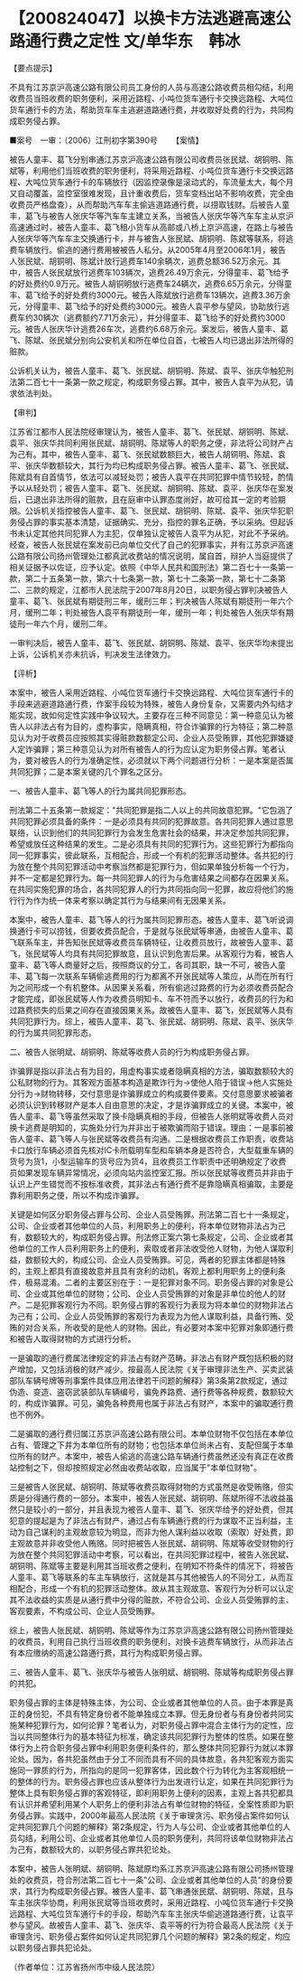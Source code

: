 # 【200824047】以换卡方法逃避高速公路通行费之定性 文/单华东　韩冰

【要点提示】

不具有江苏京沪高速公路有限公司员工身份的人员与高速公路收费员相勾结，利用收费员当班收费的职务便利，采用近路程、小吨位货车通行卡交换远路程、大吨位货车通行卡的方法，帮助货车车主逃避道路通行费，并收取好处费的行为，共同构成职务侵占罪。

■案号　一审：（2006）江刑初字第390号 　　【案情】

被告人童丰、葛飞分别串通江苏京沪高速公路有限公司收费员张民斌、胡铜明、陈斌等，利用他们当班收费的职务便利，将采用近路程、小吨位货车通行卡交换远路程、大吨位货车通行卡的车辆放行（因监控录像是滚动式的，车流量太大，每个月又自动覆盖，监控室很难发现，且计重收费后，货车变档出站不影响收费，完全由收费员严格盘查），从而帮助汽车车主偷逃道路通行费，以捞取钱财。后被告人童丰，葛飞与被告人张庆华等汽车车主建立关系，当被告人张庆华等汽车车主从京沪高速通过时，被告人童丰、葛飞租小货车从高邮或八桥上京沪高速，在路上与被告人张庆华等汽车车主交换通行卡，并与被告人张民斌、胡铜明、陈斌等联系，将逃费车辆放行。偷逃的通行费用被被告人私分。从2005年4月至2006年1月，被告人张民斌、胡铜明、陈斌计放行逃费车140余辆次，逃费总额36.52万余元。其中，被告人张民斌放行逃费车103辆次，逃费26.49万余元，分得童丰、葛飞给予的好处费约0.9万元。被告人胡铜明放行逃费车24辆次，逃费6.65万余元，分得童丰、葛飞给予的好处费约3000元。被告人陈斌放行逃费车13辆次，逃费3.36万余元，分得童丰、葛飞给予的好处费约3000元。被告人袁平参与望风，协助放行逃费车约30辆次（逃费额约7.71万余元），并分得童丰、葛飞给予的好处费约3000元。被告人张庆华计逃费26车次，逃费约6.68万余元。案发后，被告人童丰、葛飞、陈斌、张民斌分别向公安机关和所在单位自首，七被告人均已退出非法所得的赃款。

公诉机关认为，被告人童丰、葛飞、张民斌、胡铜明、陈斌、袁平、张庆华触犯刑法第二百七十一条第一款之规定，构成职务侵占罪。其中，被告人袁平为从犯，请求依法判处。

【审判】

江苏省江都市人民法院经审理认为，被告人童丰、葛飞、张民斌、胡铜明、陈斌、袁平、张庆华共同利用张民斌、胡铜明、陈斌等人的职务之便，非法将公司财产占为己有。其中，被告人童丰、葛飞、张民斌数额巨大，被告人胡铜明、陈斌、袁平、张庆华数额较大，其行为均已构成职务侵占罪。被告人童丰、葛飞、张民斌、陈斌具有自首情节，依法可以减轻处罚；被告人袁平在共同犯罪中情节较轻，酌情予以从轻处罚；被告人童丰、葛飞、张民斌、胡铜明、陈斌、袁平、张庆华在案发后，已退出非法所得的赃款，且在庭审中认罪态度尚好，故可给其一定的考验期限。公诉机关指控被告人童丰、葛飞、张民斌、胡铜明、陈斌、袁平、张庆华犯职务侵占罪的事实基本清楚，证据确实、充分，指控的罪名正确，予以采纳。但起诉书未认定其他共同犯罪人为主犯，仅单独认定被告人袁平为从犯，对此不予采纳。经查，被告人张民斌在案发前已向单位交代了自己的犯罪事实，并有江苏京沪高速公路有限公司扬州管理处江都真武收费站的情况说明，属自首，辩护人当庭提供了相关证据予以佐证，应予认定。依照《中华人民共和国刑法》第二百七十一条第一款，第二十五条第一款，第六十七条第一款，第七十二条第一款，第七十二条第二、三款的规定，江都市人民法院于2007年8月20日，以职务侵占罪判决被告人童丰、葛飞、张民斌有期徒刑三年，缓刑三年；判决被告人陈斌有期徒刑一年六个月，缓刑二年；判处被告人袁平有期徒刑一年，缓刑一年；判处被告人张庆华有期徒刑一年六个月，缓刑二年。

一审判决后，被告人童丰、葛飞、张民斌、胡铜明、陈斌、袁平、张庆华均未提出上诉，公诉机关亦未抗诉，判决发生法律效力。

【评析】

本案中，被告人采用近路程、小吨位货车通行卡交换远路程、大吨位货车通行卡的手段来逃避道路通行费，作案手段较为特殊，被告人身份复杂，又需要内外勾结才能实现，故如何定性实践中争议较大。主要存在三种不同意见：第一种意见认为被告人以非法占有为目的，虚构事实，隐瞒真相，符合诈骗罪的行为特征；第二种意见认为对于收费员应按照其实得赃款数额定公司、企业人员受贿罪，其他犯罪嫌疑人定诈骗罪；第三种意见认为对所有被告人的行为应认定为职务侵占罪。笔者认为，要对被告人的行为准确定性，必须就以下两个问题进行分析：一是本案是否属共同犯罪；二是本案关键的几个罪名之区分。

一、被告人童丰、葛飞等人的行为属共同犯罪形态。

刑法第二十五条第一款规定："共同犯罪是指二人以上的共同故意犯罪。"它包涵了共同犯罪必须具备的条件：一是必须具有共同的犯罪故意。各共同犯罪人通过意思联络，认识到他们的共同犯罪行为会发生危害社会的结果，并决定参加共同犯罪，希望或放任这种结果的发生。二是必须具有共同的犯罪行为。这些犯罪行为都指向同一犯罪事实，彼此联系，互相配合，形成一个有机的犯罪活动整体。各共犯的行为放在整个共同犯罪活动中考察当然都是犯罪行为，但如果单独分析每一个行为，并不一定都是犯罪行为。每一共同犯罪人的行为与危害结果之间都存在因果关系。在共同实施犯罪的场合，各共同犯罪人的行为共同指向同一犯罪，故应将他们的施行行为作为统一体来考察以确定其行为与结果间有无因果关系。

本案中，被告人童丰、葛飞等人的行为属共同犯罪形态。被告人童丰、葛飞听说调换通行卡可以捞钱，但要收费员配合，于是就与张民斌等串通，由被告人童丰、葛飞联系车主，并告知张民斌等收费员车辆特征，让收费员放行，故被告人童丰、葛飞，张民斌等人均具有共同犯罪故意，且认识到危害后果。从客观行为看，被告人童丰、葛飞等人商量好之后，按照商议的分工，各司其职，缺一不可，被告人童丰、葛飞每一次联系车辆偷逃费用的行为都离不开张民斌等人策应，从而在所有行为之间形成一个有机整体。从因果关系看，所有偷逃过路费的行为必须收费员配合才能完成，即张民斌等人作为收费员明知卡、车不符而予以放行，收费员的行为和过路费损失的后果之间存在直接因果关系。故被告人童丰、葛飞，张民斌等人具有共同犯罪行为。综上，被告人童丰、葛飞、张民斌、胡铜明、陈斌、袁平、张庆华的行为属共同犯罪形态。

二、被告人张明斌、胡铜明、陈斌等收费人员的行为构成职务侵占罪。

诈骗罪是指以非法占有为目的，用虚构事实或者隐瞒真相的方法，骗取数额较大的公私财物的行为。其客观方面基本构造是欺诈行为→使他人陷于错误→他人实施处分行为→财物转移，交付意思是诈骗罪成立的构成要件要素。交付意思要求被骗者必须认识到转移财产是本人自由意思的决定，才是诈骗罪成立的关键。本案中，被告人童丰、葛飞等虽然采取了换卡隐瞒真相的手段，但被告人张明斌等收费人员对换卡逃费是明知的，实施处分行为并非出于被欺骗而陷于错误。理由：一是事前被告人童丰、葛飞等人与张民斌等收费员有沟通。二是根据收费员工作职责，收费站卡口放行车辆必须首先核对IC卡所载明车型和车辆本身是否符合，大型载重车辆的货号为货1，小型运输车的货号应为货4，且收费员工作职责中还明确规定了收费员如果发现车辆异常情况，必须向站内监控室汇报。所以张民斌等收费员并非由于认识上产生错觉而不按标准收费，其非法占有通行费不是靠隐瞒真相骗取，主要是靠利用职务之便，所以不构成诈骗罪。

关键是如何区分职务侵占罪与公司、企业人员受贿罪。刑法第二百七十一条规定，公司、企业或者其他单位的人员，利用职务上的便利，将本单位财物非法占为己有，数额较大的，构成职务侵占罪。刑法修正案六第七条规定，公司、企业或者其他单位的工作人员利用职务上的便利，索取或者非法收受他人财物，为他人谋取利益，数额较大的，构成公司、企业人员受贿罪。可见，两者的犯罪主体都是特殊的，主观上都具有直接故意并且具有贪利的动机，客观上都利用职务上的便利条件，极易混淆。二者的主要区别在于：一是犯罪对象不同。职务侵占罪的对象是公司、企业或其他单位的财物；公司、企业人员受贿罪的对象是非单位的他人的财产。二是犯罪客观行为不同。职务侵占罪的客观行为表现为将本单位的财物非法占为己有；公司、企业人员受贿罪的客观行为表现为为他人谋取利益，具备行贿、受贿的对合关系，所收受的是他人的财物。因此，有必要对本案中犯罪对象即通行费和被告人取得财物的方式进行分析。

一是骗取的通行费属法律规定的非法占有财产范畴。非法占有财产既包括积极的财产增加，又包括消极的财产减少。按最高人民法院《关于审理非法生产、买卖武装部队车辆号牌等刑事案件具体应用法律若干问题的解释》第3条第2款规定，通过伪造、变造、盗窃武装部队车辆编号，骗免养路费、通行费等各种规费，数额较大的，构成诈骗罪。可见，骗免各种费用也属于非法占有财产，本案中的骗取通行费也不例外。

二是骗取的通行费归属江苏京沪高速公路有限公司。本单位财物不仅包括在本单位占有、管理之下并为本单位所有的财物；也包括本单位尚未占有、支配但属于本单位所有的财产。本案中，被告人偷逃的高速公路车辆通行费虽然还没有真正在收费站控制之下，但却按照规定必然由收费站收取，应当属于"本单位财物"。

三是被告人张民斌、胡铜明、陈斌等收费员取得财物的方式虽然是收受贿赂，但实质是分得通行费的一部分。本案中，被告人张民斌、胡铜明、陈斌所得不法收益虽然只是较小的一部分，并且表现为被告人童丰、葛飞、张庆华给予的好处费，但其犯意的提起是为了非法占有财产，通过占有车辆通行费的行为谋取不正当利益，主动为自己谋利的主观故意较为明显，而非为他人谋利益以收取（索取）好处费，即主观故意并非收受他人贿赂。同时把被告人张民斌、胡铜明、陈斌等收受财物的行为放在整个共同犯罪活动中考察，可以看出，在共同犯罪过程中，被告人张民斌、胡铜明、陈斌等主要是利用其当班收费之便利，在明知不符条件的情况下，将被告人童丰、葛飞等联系的车主车辆放行，这就是其与其他被告人的不同分工，从而互相配合，形成一个有机的犯罪活动整体。故从其主观故意、客观行为分析可以认定其不法收益的实质是从通行费中分得的赃款，不符合公司、企业人员受贿罪的主、客观要素，不构成公司、企业人员受贿罪。

综上，被告人张民斌、胡铜明、陈斌等作为江苏京沪高速公路有限公司扬州管理处的收费员，利用自己执行当班收费的职务便利，对换卡逃费车辆放行，从而非法占有本应缴纳的高速公路通行费，其行为构成职务侵占罪。

三、被告人童丰、葛飞、张庆华与被告人张明斌、胡铜明、陈斌等构成职务侵占罪的共犯。

职务侵占罪的主体是特殊主体，为公司、企业或者其他单位的人员。由于本罪是真正的身份犯，不具有特定身份者不能单独成立本罪。但无身份者与有身份者共同实施某种犯罪行为，如何论罪？笔者认为，对职务侵占罪中混合主体行为的定性，应当以共同整体行为的基本特征为标准，确定该共同犯罪行为整体的性质。如果在整体行为上符合职务侵占罪中利用职务便利条件的，那么整体共同犯罪行为就以本罪论处。因为，各共犯虽然由于分工不同而具有不同的具体故意，各共犯客观方面实施同一罪质的行为，所指向的是同一犯罪客体，因此数个行为转化为主客观相统一的整体的行为。职务侵占罪也应该从整体行为出发进行认定，如果在共同犯罪行为整体上具有职务侵占罪的客观特征，即利用职务上便利的因素，主观上各共犯都具有认识并希望利用某个人职务上的便利非法占有单位财物的特征，全案性质即为职务侵占罪。实践中，2000年最高人民法院《关于审理贪污、职务侵占案件如何认定共同犯罪几个问题的解释》第2条规定，行为人与公司、企业或者其他单位的人员勾结，利用公司、企业或者其他单位人员的职务便利，共同将该单位财物非法占为己有，数额较大的，以职务侵占罪共犯论处。

本案中，被告人张明斌、胡铜明、陈斌原均系江苏京沪高速公路有限公司扬州管理处的收费员，符合刑法第二百七十一条"公司、企业或者其他单位的人员"的身份要求，其行为构成职务侵占罪。被告人童丰、葛飞串通张民斌、胡铜明、陈斌，且与车主张庆华协商，利用张民斌等当班收费时，采用近路程、小吨位货车通行卡交换远路程、大吨位货车通行卡的手段，帮助汽车车主张庆华偷逃道路通行费，让袁平参与望风。故被告人童丰、葛飞、张庆华、袁平等的行为符合最高人民法院《关于审理贪污、职务侵占案件如何认定共同犯罪几个问题的解释》第2条的规定，均应以职务侵占罪共犯论处。

（作者单位：江苏省扬州市中级人民法院）